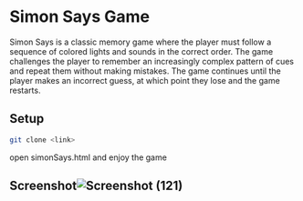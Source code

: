 # Simon Says Game

Simon Says is a classic memory game where the player must follow a sequence of colored lights and sounds in the correct order. 
The game challenges the player to remember an increasingly complex pattern of cues and repeat them without making mistakes. 
The game continues until the player makes an incorrect guess, at which point they lose and the game restarts.

## Setup
   ```bash
   git clone <link>
   ```
  open simonSays.html and enjoy the game
   
## Screenshot![Screenshot (121)](https://github.com/user-attachments/assets/691d97a3-7427-4c35-8a96-93d07825671a)


